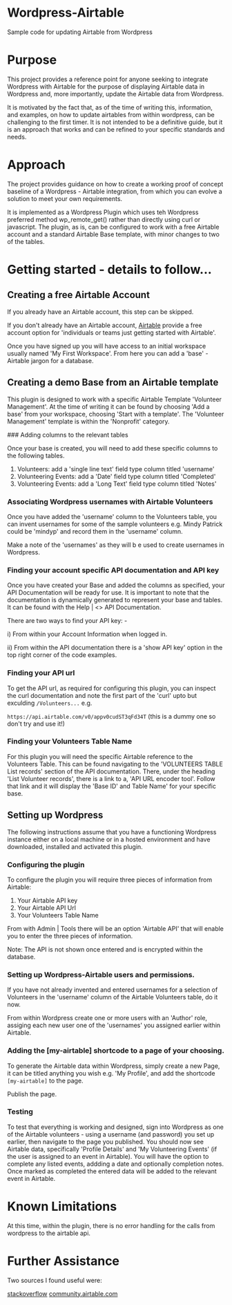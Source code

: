 # Wordpress-Airtable
Sample code for updating Airtable from Wordpress

# Purpose

This project provides a reference point for anyone seeking to integrate Wordpress with Airtable for the purpose of displaying Airtable data in Wordpress and, more importantly, update the Airtable data from Wordpress.

It is motivated by the fact that, as of the time of writing this, information, and examples, on how to update airtables from within wordpress, can be challenging to the first timer. It is not intended to be a definitive guide, but it is an approach that works and can be refined to your specific standards and needs.

# Approach

The project provides guidance on how to create a working proof of concept baseline of a Wordpress - Airtable integration, from which you can evolve a solution to meet your own requirements.

It is implemented as a Wordpress Plugin which uses teh Wordpress preferred method wp_remote_get() rather than directly using curl or javascript. The plugin, as is, can be configured to work with a free Airtable account and a standard Airtable Base template, with minor changes to two of the tables.


# Getting started - details to follow...

## Creating a free Airtable Account

If you already have an Airtable account, this step can be skipped.

If you don't already have an Airtable account, [Airtable](https://airtable.com/pricing) provide a free account option for 'individuals or teams just getting started with Airtable'.

Once you have signed up you will have access to an initial workspace usually named 'My First Workspace'. From here you can add a 'base' - Airtable jargon for a database.


## Creating a demo Base from an Airtable template

This plugin is designed to work with a specific Airtable Template 'Volunteer Management'. At the time of writing it can be found by choosing 'Add a base' from your workspace, choosing 'Start with a template'. The 'Volunteer Management' template is within the 'Nonprofit' category.

### Adding columns to the relevant tables

Once your base is created, you will need to add these specific columns to the following tables.

1) Volunteers: add a 'single line text' field type column titled 'username'
2) Volunteering Events: add a 'Date' field type column titled 'Completed'
3) Volunteering Events: add a 'Long Text' field type column titled 'Notes'

### Associating Wordpress usernames with Airtable Volunteers

Once you have added the 'username' column to the Volunteers table, you can invent usernames for some of the sample volunteers e.g. Mindy Patrick could be 'mindyp' and record them in the 'username' column.

Make a note of the 'usernames' as they will b e used to create usernames in Wordpress.


### Finding your account specific API documentation and API key

Once you have created your Base and added the columns as specified, your API Documentation will be ready for use. It is important to note that the documentation is dynamically generated to represent your base and tables. It can be found with the Help | <> API Documentation.

There are two ways to find your API key: - 

i) From within your Account Information when logged in.

ii) From within the API documentation there is a 'show API key' option in the top right corner of the code examples.

### Finding your API url

To get the API url, as required for configuring this plugin,  you can inspect the curl documentation and note the first part of the 'curl' upto but exculding `/Volunteers...` e.g.

`https://api.airtable.com/v0/appv0cudST3qFd34T` (this is a dummy one so don't try and use it!)

### Finding your Volunteers Table Name

For this plugin you will need the specific Airtable reference to the Volunteers Table. This can be found navigating to the 'VOLUNTEERS TABLE List records' section of the API documentation. There, under the heading 'List Volunteer records', there is a link to a, 'API URL encoder tool'. Follow that link and it will display the 'Base ID' and Table Name' for your specific base.

## Setting up Wordpress

The following instructions assume that you have a functioning Wordpress instance either on a local machine or in a hosted environment and have downloaded, installed and activated this plugin.

### Configuring the plugin

To configure the plugin you will require three pieces of information from Airtable:

1) Your Airtable API key
2) Your Airtable API Url
3) Your Volunteers Table Name

From with Admin | Tools there will be an option 'Airtable API' that will enable you to enter the three pieces of information.

Note: The API is not shown once entered and is encrypted within the database.

### Setting up Wordpress-Airtable users and permissions.

If you have not already invented and entered usernames for a selection of Volunteers in the 'username' column of the Airtable Volunteers table, do it now.

From within Wordpress create one or more users with an 'Author' role, assiging each new user one of the 'usernames' you assigned earlier within Airtable.

### Adding the [my-airtable] shortcode to a page of your choosing.

To generate the Airtable data within Wordpress, simply create a new Page, it can be titled anything you wish e.g. 'My Profile', and add the shortcode `[my-airtable]` to the page.

Publish the page.

### Testing

To test that everything is working and designed, sign into Wordpress as one of the Airtable volunteers - using a username (and password) you set up earlier, then navigate to the page you published. You should now see Airtable data, specifically 'Profile Details' and 'My Volunteering Events' (if the user is assigned to an event in Airtable). You will have the option to complete any listed events, addding a date and optionally completion notes. Once marked as completed the entered data will be added to the relevant event in Airtable. 


# Known Limitations

At this time, within the plugin, there is no error handling for the calls from wordpress to the airtable api.

# Further Assistance

Two sources I found useful were: 

[stackoverflow](https://stackoverflow.com)
[community.airtable.com](https://community.airtable.com)



